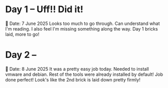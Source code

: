 # Day 1 – Uff!! Did it!
📅 Date: 7 June 2025
 Looks too much to go through. Can understand what I'm reading. I also feel I'm missing something along the way. Day 1 bricks laid, more to go!

 # Day 2 – 
📅 Date: 8 June 2025
It was a pretty easy job today. Needed to install vmware and debian. Rest of the tools were already installed by default! Job done perfect! Look's like the 2nd brick is laid down pretty firmly!